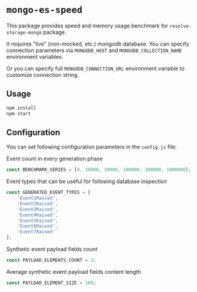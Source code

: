 # `mongo-es-speed`

This package provides speed and memory usage benchmark for `resolve-storage-mongo` package.

It requires "live" (non-mocked, etc.) mongodb database.
You can specify connection parameters via `MONGODB_HOST` and `MONGODB_COLLECTION_NAME` environment variables.

Or you can specify full `MONGODB_CONNECTION_URL` environment variable to customize connection string.

## Usage

```bash
npm install
npm start
```

## Configuration

You can set following configuration parameters in the `config.js` file:

Event count in every generation phase

```js
const BENCHMARK_SERIES = [0, 10000, 30000, 100000, 300000, 1000000];
```

Event types that can be useful for following database inspection

```js
const GENERATED_EVENT_TYPES = [
    'Event1Raised',
    'Event2Raised',
    'Event3Raised',
    'Event4Raised',
    'Event5Raised',
    'Event6Raised',
    'Event7Raised'
];
```

Synthetic event payload fields count

```js
const PAYLOAD_ELEMENTS_COUNT = 3;
```

Average synthetic event payload fields content length

```js
const PAYLOAD_ELEMENT_SIZE = 100;
```
